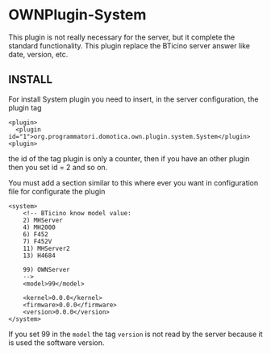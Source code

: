OWNPlugin-System
================
This plugin is not really necessary for the server, but it complete the standard functionality.
This plugin replace the BTicino server answer like date, version, etc.

INSTALL
-------

For install System plugin you need to insert, in the server configuration, the plugin tag

```
<plugin>
  <plugin id="1">org.programmatori.domotica.own.plugin.system.System</plugin>
<plugin>
```

the id of the tag plugin is only a counter, then if you have an other plugin then you set id = 2 and so on.

You must add a section similar to this where ever you want in configuration file for configurate the plugin
```
<system>
	<!-- BTicino know model value:
	2) MHServer
	4) MH2000
	6) F452
	7) F452V
	11) MHServer2
	13) H4684

	99) OWNServer
	-->
	<model>99</model>

	<kernel>0.0.0</kernel>
	<firmware>0.0.0</firmware>
	<version>0.0.0</version>
</system>
```

If you set 99 in the `model` the tag `version` is not read by the server because it is used the software version.
